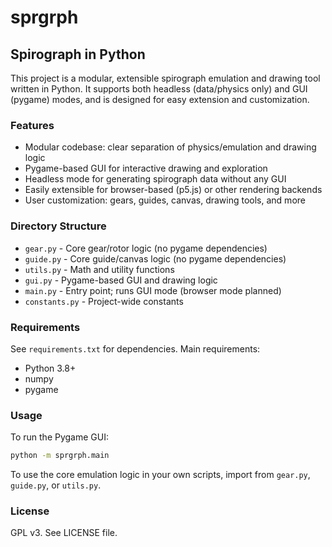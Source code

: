 # sprgrph

## Spirograph in Python

This project is a modular, extensible spirograph emulation and drawing tool written in Python.
It supports both headless (data/physics only) and GUI (pygame) modes, and is designed for easy extension and customization.

### Features
- Modular codebase: clear separation of physics/emulation and drawing logic
- Pygame-based GUI for interactive drawing and exploration
- Headless mode for generating spirograph data without any GUI
- Easily extensible for browser-based (p5.js) or other rendering backends
- User customization: gears, guides, canvas, drawing tools, and more

### Directory Structure
- `gear.py` - Core gear/rotor logic (no pygame dependencies)
- `guide.py` - Core guide/canvas logic (no pygame dependencies)
- `utils.py` - Math and utility functions
- `gui.py` - Pygame-based GUI and drawing logic
- `main.py` - Entry point; runs GUI mode (browser mode planned)
- `constants.py` - Project-wide constants

### Requirements
See `requirements.txt` for dependencies. Main requirements:
- Python 3.8+
- numpy
- pygame

### Usage
To run the Pygame GUI:

```bash
python -m sprgrph.main
```

To use the core emulation logic in your own scripts, import from `gear.py`, `guide.py`, or `utils.py`.

### License
GPL v3. See LICENSE file.

